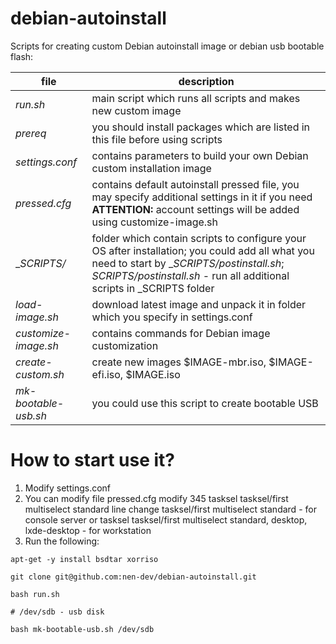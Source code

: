 # debian-autoinstall

Scripts for creating custom Debian autoinstall image or debian usb bootable flash:

file                | description
-----------------------|---------------------------------------------------
_run.sh_              | main script which runs all scripts and makes new custom image
_prereq_             | you should install packages which are listed in this file before using scripts
_settings.conf_       | contains parameters to build your own Debian custom installation image 
_pressed.cfg_         | contains default autoinstall pressed file, you may specify additional settings in it if you need **ATTENTION:** account settings will be added using customize-image.sh
__SCRIPTS/_            | folder which contain scripts to configure your OS after installation; you could add all what you need to start by __SCRIPTS/postinstall.sh_; _SCRIPTS/postinstall.sh_ - run all additional scripts in _SCRIPTS folder
_load-image.sh_      | download latest image and unpack it in folder which you specify in settings.conf
_customize-image.sh_  | contains commands for Debian image customization
_create-custom.sh_    | create new images $IMAGE-mbr.iso,  $IMAGE-efi.iso, $IMAGE.iso
_mk-bootable-usb.sh_  | you could use this script to create bootable USB
 
 # How to start use it?
 1) Modify settings.conf
 2) You can modify file pressed.cfg 
 modify 345 tasksel tasksel/first multiselect standard line
 change 
 tasksel/first multiselect standard - for console server
 or 
 tasksel tasksel/first multiselect standard, desktop, lxde-desktop - for workstation
 3) Run the following:
 ```console
 apt-get -y install bsdtar xorriso
 
 git clone git@github.com:nen-dev/debian-autoinstall.git
 
 bash run.sh 

 # /dev/sdb - usb disk
 
 bash mk-bootable-usb.sh /dev/sdb
 ```
